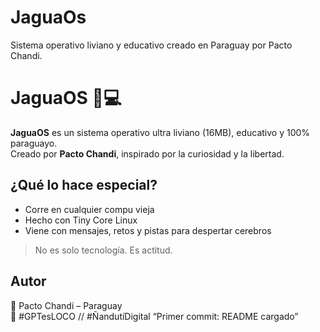 # JaguaOs
Sistema operativo liviano y educativo creado en Paraguay por Pacto Chandi.
# JaguaOS 🐶💻

**JaguaOS** es un sistema operativo ultra liviano (16MB), educativo y 100% paraguayo.  
Creado por **Pacto Chandi**, inspirado por la curiosidad y la libertad.

## ¿Qué lo hace especial?

- Corre en cualquier compu vieja
- Hecho con Tiny Core Linux
- Viene con mensajes, retos y pistas para despertar cerebros

> No es solo tecnología. Es actitud.

## Autor

🐾 Pacto Chandi – Paraguay  
💬 #GPTesLOCO // #ÑandutíDigital
“Primer commit: README cargado”
